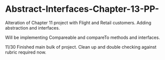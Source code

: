 # Abstract-Interfaces-Chapter-13-PP-
Alteration of Chapter 11 project with Flight and Retail customers. Adding abstraction and interfaces.

Will be implementing Compareable and compareTo methods and interfaces.

11/30 Finished main bulk of project. Clean up and double checking against rubric required now.
